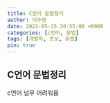 ```yaml
---
title: C언어 문법정리
author: 이주영
date: 2022-05-15 20:55:00 +0900
categories: [c언어, 문법]
tags: [개발자, 초보, 문법]
pin: true
---
```


## C언어 문법정리

c언어 넘무 어려워욤
